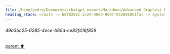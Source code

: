 ```yaml
---
file: /home/pedro/Documents/chatgpt_export/Markdown/Advanced Graphviz Features Demo.md
heading_stack: <root> -> b6f0250c-2c29-48e9-9697-052895061fac -> System -> c0382b3d-5622-418c-82c6-9718652426a2 -> System -> aaa25ba6-dd5e-4b1d-a80b-8cfeb32cd076 -> User -> 2dfbde17-251d-4960-802d-72d431931ba2 -> Assistant -> aaa29eee-17fd-487c-9deb-9b0f300cc79d -> User -> 899b2696-4470-4399-bbbf-d405265e6076 -> Assistant -> 1. Cluster Subgraphs -> aaa2a038-fe85-4b61-ac93-315b624f7960 -> User -> 247dcca5-8dcd-41d5-99b5-0f9c27db63cd -> Assistant -> 9a45f68f-3816-4a98-9de0-66386b0eb41d -> Tool -> 1c9f4085-df27-4ed2-bfd8-547cd8e5e1e2 -> Assistant -> aaa27f58-1e05-4376-b04e-3e4cacc7d472 -> User -> 3be2e9af-c5c5-49aa-8a0b-8ad2b0f975b6 -> Assistant -> 5111d7fb-a43d-460d-bed5-a40ddc510dc8 -> Tool -> 50b0868d-0be4-447b-a431-af11411e85e8 -> Assistant -> aaa2d875-c964-4e5d-a5b3-2ebbbdafad2a -> User -> b92aec5b-e020-4ae3-8ff0-0974f1614b07 -> Assistant -> 49a3bc25-0285-4ece-b65d-ce82f416f859
---
```

###### 49a3bc25-0285-4ece-b65d-ce82f416f859
[parent ⬆️](#b92aec5b-e020-4ae3-8ff0-0974f1614b07)
